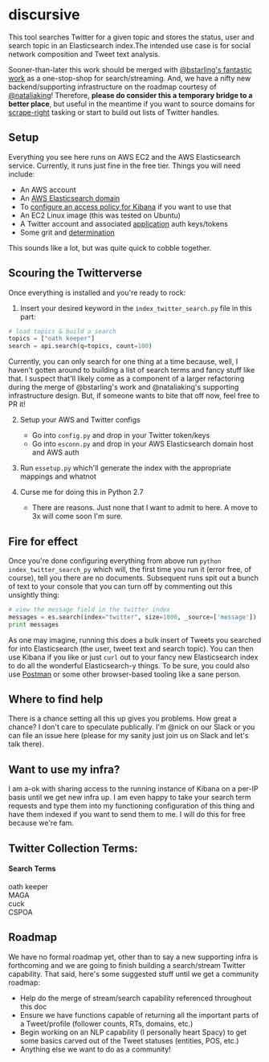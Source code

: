 # discursive

This tool searches Twitter for a given topic and stores the status, user and search topic in an Elasticsearch index.The intended use case is for social network composition and Tweet text analysis. 

Sooner-than-later this work should be merged with [@bstarling's fantastic work](https://github.com/bstarling/twitter-framework) as a one-stop-shop for search/streaming. And, we have a nifty new backend/supporting infrastructure on the roadmap courtesy of [@nataliaking](https://github.com/nataliaking)! Therefore, **please do consider this a temporary bridge to a better place**, but useful in the meantime if you want to source domains for [scrape-right](https://github.com/Data4Democracy/scrape-right) tasking or start to build out lists of Twitter handles. 

## Setup

Everything you see here runs on AWS EC2 and the AWS Elasticsearch service. Currently, it runs just fine in the free tier. Things you will need include:

- An AWS account
- An [AWS Elasticsearch domain](http://docs.aws.amazon.com/elasticsearch-service/latest/developerguide/es-gsg.html)
- To [configure an access policy for Kibana](https://aws.amazon.com/blogs/security/how-to-control-access-to-your-amazon-elasticsearch-service-domain/) if you want to use that
- An EC2 Linux image (this was tested on Ubuntu)
- A Twitter account and associated [application](https://apps.twitter.com/) auth keys/tokens
- Some grit and [determination](http://www.memecenter.com/fun/333919/determination)

This sounds like a lot, but was quite quick to cobble together.


## Scouring the Twitterverse

Once everything is installed and you're ready to rock:

1. Insert your desired keyword in the `index_twitter_search.py` file in this part: 

```python
# load topics & build a search
topics = ["oath keeper"]
search = api.search(q=topics, count=100)
```
Currently, you can only search for one thing at a time because, well, I haven't gotten around to building a list of search terms and fancy stuff like that. I suspect that'll likely come as a component of a larger refactoring during the merge of @bstarling's work and @nataliaking's supporting infrastructure design. But, if someone wants to bite that off now, feel free to PR it!

2. Setup your AWS and Twitter configs

   - Go into `config.py` and drop in your Twitter token/keys
   - Go into `esconn.py` and drop in your AWS Elasticsearch domain host and AWS auth

3. Run `essetup.py` which'll generate the index with the appropriate mappings and whatnot

4. Curse me for doing this in Python 2.7

   - There are reasons. Just none that I want to admit to here. A move to 3x will come soon I'm sure.

## Fire for effect

Once you're done configuring everything from above run `python index_twitter_search_py` which will, the first time you run it (error free, of course), tell you there are no documents. Subsequent runs spit out a bunch of text to your console that you can turn off by commenting out this unsightly thing:

``` python
# view the message field in the twitter index
messages = es.search(index="twitter", size=1000, _source=['message'])
print messages
```
As one may imagine, running this does a bulk insert of Tweets you searched for into Elasticsearch (the user, tweet text and search topic). You can then use Kibana if you like or just `curl` out to your fancy new Elasticsearch index to do all the wonderful Elasticsearch-y things. To be sure, you could also use [Postman](https://www.getpostman.com/) or some other browser-based tooling like a sane person.

## Where to find help

There is a chance setting all this up gives you problems. How great a chance? I don't care to speculate publically. I'm @nick on our Slack or you can file an issue here (please for my sanity just join us on Slack and let's talk there).

## Want to use my infra?

I am a-ok with sharing access to the running instance of Kibana on a per-IP basis until we get new infra up. I am even happy to take your search term requests and type them into my functioning configuration of this thing and have them indexed if you want to send them to me. I will do this for free because we're fam. 

## Twitter Collection Terms:

#### Search Terms
oath keeper  
MAGA  
cuck  
CSPOA  

## Roadmap

We have no formal roadmap yet, other than to say a new supporting infra is forthcoming and we are going to finish building a search/stream Twitter capability. That said, here's some suggested stuff until we get a community roadmap: 

- Help do the merge of stream/search capability referenced throughout this doc
- Ensure we have functions capable of returning all the important parts of a Tweet/profile (follower counts, RTs, domains, etc.)
- Begin working on an NLP capability (I personally heart Spacy) to get some basics carved out of the Tweet statuses (entities, POS, etc.)
- Anything else we want to do as a community!
